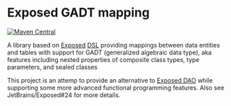 # Exposed GADT mapping

[![Maven Central](https://img.shields.io/maven-central/v/com.huanshankeji/exposed-adt-mapping)](https://search.maven.org/artifact/com.huanshankeji/exposed-adt-mapping)

A library based on [Exposed](https://github.com/JetBrains/Exposed) [DSL](https://github.com/JetBrains/Exposed/wiki/DSL) providing mappings between data entities and tables with support for GADT (generalized algebraic data type), aka features including nested properties of composite class types, type parameters, and sealed classes

This project is an attemp to provide an alternative to [Exposed DAO](https://github.com/JetBrains/Exposed/wiki/DAO) while supporting some more advanced functional programming features. Also see JetBrains/Exposed#24 for more details.
